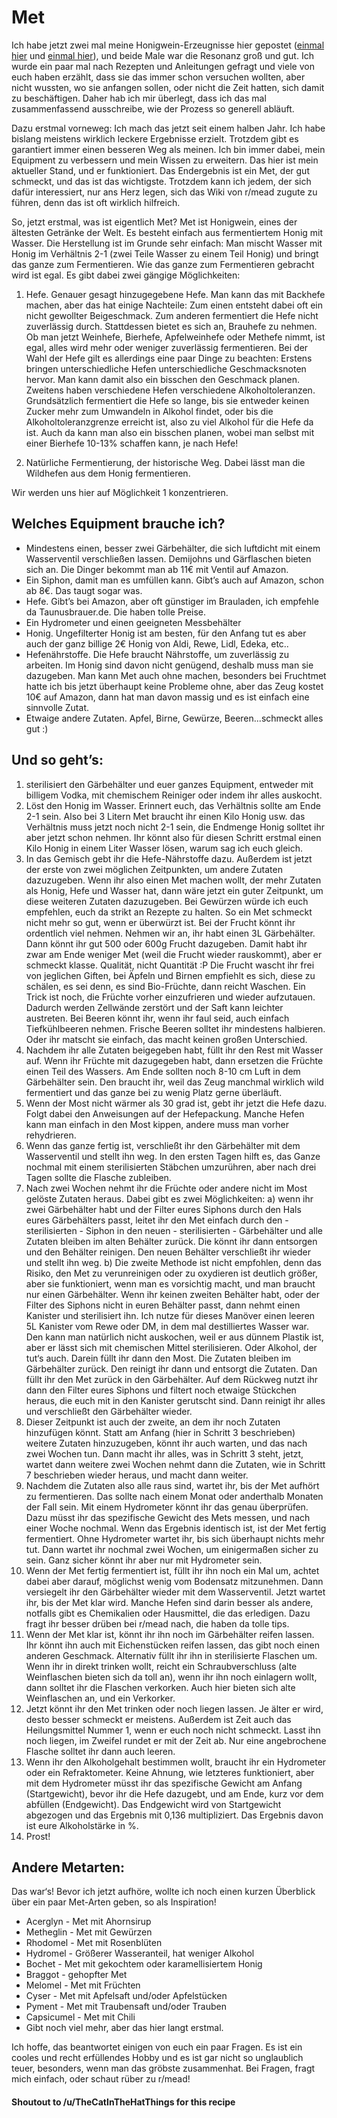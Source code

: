# Met

Ich habe jetzt zwei mal meine Honigwein-Erzeugnisse hier gepostet ([einmal hier](https://www.reddit.com/r/de/comments/hx118o/ich_hab_die_n%C3%A4chste_ladung_selbst_gemachten/?utm_source=share&amp;amp;utm_medium=ios_app&amp;amp;utm_name=iossmf) und [einmal hier](https://www.reddit.com/r/de/comments/ho45ln/ich_hab_vor_ein_paar_tagen_meinen_blaubeermet/?utm_source=share&amp;amp;utm_medium=ios_app&amp;amp;utm_name=iossmf)), und beide Male war die Resonanz groß und gut. Ich wurde ein paar mal nach Rezepten und Anleitungen gefragt und viele von euch haben erzählt, dass sie das immer schon versuchen wollten, aber nicht wussten, wo sie anfangen sollen, oder nicht die Zeit hatten, sich damit zu beschäftigen. Daher hab ich mir überlegt, dass ich das mal zusammenfassend ausschreibe, wie der Prozess so generell abläuft. 

Dazu erstmal vorneweg: Ich mach das jetzt seit einem halben Jahr. Ich habe bislang meistens wirklich leckere Ergebnisse erzielt. Trotzdem gibt es garantiert immer einen besseren Weg als meinen. Ich bin immer dabei, mein Equipment zu verbessern und mein Wissen zu erweitern. Das hier ist mein aktueller Stand, und er funktioniert. Das Endergebnis ist ein Met, der gut schmeckt, und das ist das wichtigste. Trotzdem kann ich jedem, der sich dafür interessiert, nur ans Herz legen, sich das Wiki von r/mead zugute zu führen, denn das ist oft wirklich hilfreich. 

So, jetzt erstmal, was ist eigentlich Met?
Met ist Honigwein, eines der ältesten Getränke der Welt. Es besteht einfach aus fermentiertem Honig mit Wasser. Die Herstellung ist im Grunde sehr einfach: Man mischt Wasser mit Honig im Verhältnis 2-1 (zwei Teile Wasser zu einem Teil Honig) und bringt das ganze zum Fermentieren. Wie das ganze zum Fermentieren gebracht wird ist egal. Es gibt dabei zwei gängige Möglichkeiten: 

1. Hefe. Genauer gesagt hinzugegebene Hefe. Man kann das mit Backhefe machen, aber das hat einige Nachteile: Zum einen entsteht dabei oft ein nicht gewollter Beigeschmack. Zum anderen fermentiert die Hefe nicht zuverlässig durch. Stattdessen bietet es sich an, Brauhefe zu nehmen. Ob man jetzt Weinhefe, Bierhefe, Apfelweinhefe oder Methefe nimmt, ist egal, alles wird mehr oder weniger zuverlässig fermentieren. Bei der Wahl der Hefe gilt es allerdings eine paar Dinge zu beachten: Erstens bringen unterschiedliche Hefen unterschiedliche Geschmacksnoten hervor. Man kann damit also ein bisschen den Geschmack planen. Zweitens haben verschiedene Hefen verschiedene Alkoholtoleranzen. Grundsätzlich fermentiert die Hefe so lange, bis sie entweder keinen Zucker mehr zum Umwandeln in Alkohol findet, oder bis die Alkoholtoleranzgrenze erreicht ist, also zu viel Alkohol für die Hefe da ist. Auch da kann man also ein bisschen planen, wobei man selbst mit einer Bierhefe 10-13% schaffen kann, je nach Hefe! 

2. Natürliche Fermentierung, der historische Weg. Dabei lässt man die Wildhefen aus dem Honig fermentieren.

Wir werden uns hier auf Möglichkeit 1 konzentrieren. 

## Welches Equipment brauche ich? 

* Mindestens einen, besser zwei Gärbehälter, die sich luftdicht mit einem Wasserventil verschließen lassen. Demijohns und Gärflaschen bieten sich an. Die Dinger bekommt man ab 11€ mit Ventil auf Amazon. 
* Ein Siphon, damit man es umfüllen kann. Gibt’s auch auf Amazon, schon ab 8€. Das taugt sogar was. 
* Hefe. Gibt’s bei Amazon, aber oft günstiger im Brauladen, ich empfehle da Taunusbrauer.de. Die haben tolle Preise. 
* Ein Hydrometer und einen geeigneten Messbehälter
* Honig. Ungefilterter Honig ist am besten, für den Anfang tut es aber auch der ganz billige 2€ Honig von Aldi, Rewe, Lidl, Edeka, etc..
* Hefenährstoffe. Die Hefe braucht Nährstoffe, um zuverlässig zu arbeiten. Im Honig sind davon nicht genügend, deshalb muss man sie dazugeben. Man kann Met auch ohne machen, besonders bei Fruchtmet hatte ich bis jetzt überhaupt keine Probleme ohne, aber das Zeug kostet 10€ auf Amazon, dann hat man davon massig und es ist einfach eine sinnvolle Zutat. 
* Etwaige andere Zutaten. Apfel, Birne, Gewürze, Beeren...schmeckt alles gut :)

## Und so geht’s: 

1. sterilisiert den Gärbehälter und euer ganzes Equipment, entweder mit billigem Vodka, mit chemischem Reiniger oder indem ihr alles auskocht. 
2. Löst den Honig im Wasser. Erinnert euch, das Verhältnis sollte am Ende 2-1 sein. Also bei 3 Litern Met braucht ihr einen Kilo Honig usw. das Verhältnis muss jetzt noch nicht 2-1 sein, die Endmenge Honig solltet ihr aber jetzt schon nehmen. Ihr könnt also für diesen Schritt erstmal einen Kilo Honig in einem Liter Wasser lösen, warum sag ich euch gleich. 
3. In das Gemisch gebt ihr die Hefe-Nährstoffe dazu. Außerdem ist jetzt der erste von zwei möglichen Zeitpunkten, um andere Zutaten dazuzugeben. Wenn ihr also einen Met machen wollt, der mehr Zutaten als Honig, Hefe und Wasser hat, dann wäre jetzt ein guter Zeitpunkt, um diese weiteren Zutaten dazuzugeben. Bei Gewürzen würde ich euch empfehlen, euch da strikt an Rezepte zu halten. So ein Met schmeckt nicht mehr so gut, wenn er überwürzt ist. Bei der Frucht könnt ihr ordentlich viel nehmen. Nehmen wir an, ihr habt einen 3L Gärbehälter. Dann könnt ihr gut 500 oder 600g Frucht dazugeben. Damit habt ihr zwar am Ende weniger Met (weil die Frucht wieder rauskommt), aber er schmeckt klasse. Qualität, nicht Quantität :P Die Frucht wascht ihr frei von jeglichen Giften, bei Äpfeln und Birnen empfiehlt es sich, diese zu schälen, es sei denn, es sind Bio-Früchte, dann reicht Waschen. Ein Trick ist noch, die Früchte vorher einzufrieren und wieder aufzutauen. Dadurch werden Zellwände zerstört und der Saft kann leichter austreten. Bei Beeren könnt ihr, wenn ihr faul seid, auch einfach Tiefkühlbeeren nehmen. Frische Beeren solltet ihr mindestens halbieren. Oder ihr matscht sie einfach, das macht keinen großen Unterschied. 
4. Nachdem ihr alle Zutaten beigegeben habt, füllt ihr den Rest mit Wasser auf. Wenn ihr Früchte mit dazugegeben habt, dann ersetzen die Früchte einen Teil des Wassers. Am Ende sollten noch 8-10 cm Luft in dem Gärbehälter sein. Den braucht ihr, weil das Zeug manchmal wirklich wild fermentiert und das ganze bei zu wenig Platz gerne überläuft. 
5. Wenn der Most nicht wärmer als 30 grad ist, gebt ihr jetzt die Hefe dazu. Folgt dabei den Anweisungen auf der Hefepackung. Manche Hefen kann man einfach in den Most kippen, andere muss man vorher rehydrieren. 
6. Wenn das ganze fertig ist, verschließt ihr den Gärbehälter mit dem Wasserventil und stellt ihn weg. In den ersten Tagen hilft es, das Ganze nochmal mit einem sterilisierten Stäbchen umzurühren, aber nach drei Tagen sollte die Flasche zubleiben. 
7. Nach zwei Wochen nehmt ihr die Früchte oder andere nicht im Most gelöste Zutaten heraus. Dabei gibt es zwei Möglichkeiten: a) wenn ihr zwei Gärbehälter habt und der Filter eures Siphons durch den Hals eures Gärbehälters passt, leitet ihr den Met einfach durch den - sterilisierten - Siphon in den neuen - sterilisierten - Gärbehälter und alle Zutaten bleiben im alten Behälter zurück. Die könnt ihr dann entsorgen und den Behälter reinigen. Den neuen Behälter verschließt ihr wieder und stellt ihn weg. b) Die zweite Methode ist nicht empfohlen, denn das Risiko, den Met zu verunreinigen oder zu oxydieren ist deutlich größer, aber sie funktioniert, wenn man es vorsichtig macht, und man braucht nur einen Gärbehälter. Wenn ihr keinen zweiten Behälter habt, oder der Filter des Siphons nicht in euren Behälter passt, dann nehmt einen Kanister und sterilisiert ihn. Ich nutze für dieses Manöver einen leeren 5L Kanister vom Rewe oder DM, in dem mal destilliertes Wasser war. Den kann man natürlich nicht auskochen, weil er aus dünnem Plastik ist, aber er lässt sich mit chemischen Mittel sterilisieren. Oder Alkohol, der tut‘s auch. Darein füllt ihr dann den Most. Die Zutaten bleiben im Gärbehälter zurück. Den reinigt ihr dann und entsorgt die Zutaten. Dan füllt ihr den Met zurück in den Gärbehälter. Auf dem Rückweg nutzt ihr dann den Filter eures Siphons und filtert noch etwaige Stückchen heraus, die euch mit in den Kanister gerutscht sind. Dann reinigt ihr alles und verschließt den Gärbehälter wieder. 
8. Dieser Zeitpunkt ist auch der zweite, an dem ihr noch Zutaten hinzufügen könnt. Statt am Anfang (hier in Schritt 3 beschrieben) weitere Zutaten hinzuzugeben, könnt ihr auch warten, und das nach zwei Wochen tun. Dann macht ihr alles, was in Schritt 3 steht, jetzt, wartet dann weitere zwei Wochen nehmt dann die Zutaten, wie in Schritt 7 beschrieben wieder heraus, und macht dann weiter. 
9. Nachdem die Zutaten also alle raus sind, wartet ihr, bis der Met aufhört zu fermentieren. Das sollte nach einem Monat oder anderthalb Monaten der Fall sein. Mit einem Hydrometer könnt ihr das genau überprüfen. Dazu müsst ihr das spezifische Gewicht des Mets messen, und nach einer Woche nochmal. Wenn das Ergebnis identisch ist, ist der Met fertig fermentiert. Ohne Hydrometer wartet ihr, bis sich überhaupt nichts mehr tut. Dann wartet ihr nochmal zwei Wochen, um einigermaßen sicher zu sein. Ganz sicher könnt ihr aber nur mit Hydrometer sein.
10. Wenn der Met fertig fermentiert ist, füllt ihr ihn noch ein Mal um, achtet dabei aber darauf, möglichst wenig vom Bodensatz mitzunehmen. Dann versiegelt ihr den Gärbehälter wieder mit dem Wasserventil. Jetzt wartet ihr, bis der Met klar wird. Manche Hefen sind darin besser als andere, notfalls gibt es Chemikalien oder Hausmittel, die das erledigen. Dazu fragt ihr besser drüben bei r/mead nach, die haben da tolle tips. 
11. Wenn der Met klar ist, könnt ihr ihn noch im Gärbehälter reifen lassen. Ihr könnt ihn auch mit Eichenstücken reifen lassen, das gibt noch einen anderen Geschmack. Alternativ füllt ihr ihn in sterilisierte Flaschen um. Wenn ihr in direkt trinken wollt, reicht ein Schraubverschluss (alte Weinflaschen bieten sich da toll an), wenn ihr ihn noch einlagern wollt, dann solltet ihr die Flaschen verkorken. Auch hier bieten sich alte Weinflaschen an, und ein Verkorker. 
12. Jetzt könnt ihr den Met trinken oder noch liegen lassen. Je älter er wird, desto besser schmeckt er meistens. Außerdem ist Zeit auch das Heilungsmittel Nummer 1, wenn er euch noch nicht schmeckt. Lasst ihn noch liegen, im Zweifel rundet er mit der Zeit ab. Nur eine angebrochene Flasche solltet ihr dann auch leeren. 
13. Wenn ihr den Alkoholgehalt bestimmen wollt, braucht ihr ein Hydrometer oder ein Refraktometer. Keine Ahnung, wie letzteres funktioniert, aber mit dem Hydrometer müsst ihr das spezifische Gewicht am Anfang (Startgewicht), bevor ihr die Hefe dazugebt, und am Ende, kurz vor dem abfüllen (Endgewicht). Das Endgewicht wird von Startgewicht abgezogen und das Ergebnis mit 0,136 multipliziert. Das Ergebnis davon ist eure Alkoholstärke in %. 
14. Prost!

## Andere Metarten:

Das war‘s! Bevor ich jetzt aufhöre, wollte ich noch einen kurzen Überblick über ein paar Met-Arten geben, so als Inspiration! 

* Acerglyn - Met mit Ahornsirup
* Metheglin - Met mit Gewürzen
* Rhodomel - Met mit Rosenblüten
* Hydromel - Größerer Wasseranteil, hat weniger Alkohol
* Bochet - Met mit gekochtem oder karamellisiertem Honig
* Braggot - gehopfter Met
* Melomel - Met mit Früchten 
* Cyser - Met mit Apfelsaft und/oder Apfelstücken
* Pyment - Met mit Traubensaft und/oder Trauben
* Capsicumel - Met mit Chili
* Gibt noch viel mehr, aber das hier langt erstmal. 

Ich hoffe, das beantwortet einigen von euch ein paar Fragen. Es ist ein cooles und recht erfüllendes Hobby und es ist gar nicht so unglaublich teuer, besonders, wenn man das gröbste zusammenhat. Bei Fragen, fragt mich einfach, oder schaut rüber zu r/mead!


#### Shoutout to /u/TheCatInTheHatThings for this recipe
